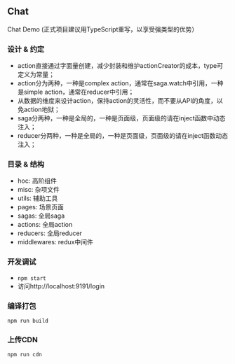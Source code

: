 ## Chat
Chat Demo (正式项目建议用TypeScript重写，以享受强类型的优势）

### 设计 & 约定
- action直接通过字面量创建，减少封装和维护actionCreator的成本，type可定义为常量；
- action分为两种，一种是complex action，通常在saga.watch中引用，一种是simple action，通常在reducer中引用；
- 从数据的维度来设计action，保持action的灵活性，而不要从API的角度，以免action地狱；
- saga分两种，一种是全局的，一种是页面级，页面级的请在inject函数中动态注入；
- reducer分两种，一种是全局的，一种是页面级，页面级的请在inject函数动态注入；

### 目录 & 结构
- hoc: 高阶组件
- misc: 杂项文件
- utils: 辅助工具
- pages: 场景页面
- sagas: 全局saga
- actions: 全局action
- reducers: 全局reducer
- middlewares: redux中间件

### 开发调试
- `npm start`
- 访问http://localhost:9191/login

### 编译打包
`npm run build`

### 上传CDN
`npm run cdn`
